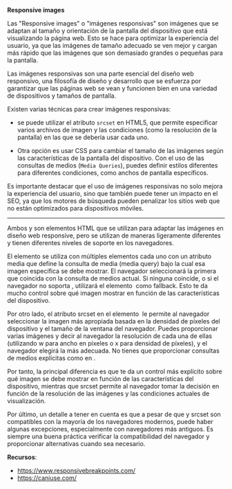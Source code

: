 
**Responsive images**

Las "Responsive images" o "imágenes responsivas" son imágenes que se adaptan al tamaño y orientación de la pantalla del dispositivo que está visualizando la página web. Esto se hace para optimizar la experiencia del usuario, ya que las imágenes de tamaño adecuado se ven mejor y cargan más rápido que las imágenes que son demasiado grandes o pequeñas para la pantalla.

Las imágenes responsivas son una parte esencial del diseño web responsivo, una filosofía de diseño y desarrollo que se esfuerza por garantizar que las páginas web se vean y funcionen bien en una variedad de dispositivos y tamaños de pantalla.

Existen varias técnicas para crear imágenes responsivas: 

* se puede utilizar el atributo `srcset` en HTML5, que permite especificar varios archivos de imagen y las condiciones (como la resolución de la pantalla) en las que se debería usar cada uno.

* Otra opción es usar CSS para cambiar el tamaño de las imágenes según las características de la pantalla del dispositivo. Con el uso de las consultas de medios (`Media Queries`), puedes definir estilos diferentes para diferentes condiciones, como anchos de pantalla específicos.

Es importante destacar que el uso de imágenes responsivas no solo mejora la experiencia del usuario, sino que también puede tener un impacto en el SEO, ya que los motores de búsqueda pueden penalizar los sitios web que no están optimizados para dispositivos móviles.

---

Ambos <picture> y <srcset> son elementos HTML que se utilizan para adaptar las imágenes en diseño web responsive, pero se utilizan de maneras ligeramente diferentes y tienen diferentes niveles de soporte en los navegadores.

El elemento <picture> se utiliza con múltiples elementos <source> cada uno con un atributo media que define la consulta de media (media query) bajo la cual esa imagen específica se debe mostrar. El navegador seleccionará la primera <source> que coincida con la consulta de medios actual. Si ninguna coincide, o si el navegador no soporta <picture>, utilizará el elemento <img> como fallback. Esto te da mucho control sobre qué imagen mostrar en función de las características del dispositivo.

Por otro lado, el atributo srcset en el elemento <img> le permite al navegador seleccionar la imagen más apropiada basada en la densidad de píxeles del dispositivo y el tamaño de la ventana del navegador. Puedes proporcionar varias imágenes y decir al navegador la resolución de cada una de ellas (utilizando w para ancho en píxeles o x para densidad de píxeles), y el navegador elegirá la más adecuada. No tienes que proporcionar consultas de medios explícitas como en <picture>.

Por tanto, la principal diferencia es que <picture> te da un control más explícito sobre qué imagen se debe mostrar en función de las características del dispositivo, mientras que srcset permite al navegador tomar la decisión en función de la resolución de las imágenes y las condiciones actuales de visualización.

Por último, un detalle a tener en cuenta es que a pesar de que <picture> y srcset son compatibles con la mayoría de los navegadores modernos, puede haber algunas excepciones, especialmente con navegadores más antiguos. Es siempre una buena práctica verificar la compatibilidad del navegador y proporcionar alternativas cuando sea necesario.


**Recursos**:
* https://www.responsivebreakpoints.com/ 
* https://caniuse.com/

